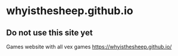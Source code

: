 # whyisthesheep.github.io
## Do not use this site yet

Games website with all vex games 
https://whyisthesheep.github.io/

